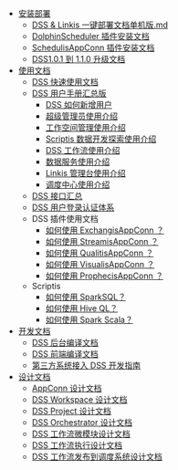 * [安装部署](安装部署)
    * [DSS & Linkis 一键部署文档单机版.md](安装部署/DSS&Linkis一键部署文档单机版.md)
    * [DolphinScheduler 插件安装文档](安装部署/DolphinScheduler插件安装文档.md)
    * [SchedulisAppConn 插件安装文档](安装部署/SchedulisAppConn插件安装文档.md)
    * [DSS1.0.1 到 1.1.0 升级文档](安装部署/DSS1.0.1到1.1.0升级文档.md)
* [使用文档](使用文档)
    * [DSS 快速使用文档](使用文档/DSS用户手册.md)
    * [DSS 用户手册汇总版](用户手册/用户使用文档.md)
        * [DSS 如何新增用户](用户手册/DSS新增用户方式.md)
        * [超级管理员使用介绍](用户手册/超级管理员功能.md)
        * [工作空间管理使用介绍](用户手册/)
        * [Scriptis 数据开发探索使用介绍](用户手册/Scriptis使用文档.md)
        * [DSS 工作流使用介绍](用户手册/工作流使用文档.md)
        * [数据服务使用介绍](用户手册/数据服务使用手册.md)
        * [Linkis 管理台使用介绍](https://linkis.apache.org/zh-CN/docs/latest/user_guide/console_manual)
        * [调度中心使用介绍](用户手册/调度中心使用文档.md)
    * [DSS 接口汇总](使用文档/DSS接口汇总.md)
    * [DSS 用户登录认证体系](使用文档/用户登录认证体系.md)
    * DSS 插件使用文档
        * [如何使用 ExchangisAppConn ？]()
        * [如何使用 StreamisAppConn ？]()
        * [如何使用 QualitisAppConn ？]()
        * [如何使用 VisualisAppConn ？]()
        * [如何使用 ProphecisAppConn ？]()
    * Scriptis
        * [如何使用 SparkSQL？](使用文档/Scriptis/Scriptis_User_Tests3_SparkSQL.md)
        * [如何使用 Hive QL？](使用文档/Scriptis/Scriptis_User_Tests2_Hive.md)
        * [如何使用 Spark Scala？](使用文档/Scriptis/Scriptis_User_Tests1_Scala.md)
* [开发文档](开发文档)
    * [DSS 后台编译文档](开发文档/DSS编译文档.md)
    * [DSS 前端编译文档](开发文档/前端编译文档.md)
    * [第三方系统接入 DSS 开发指南](开发文档/第三方系统接入DSS开发指南.md)
* [设计文档](设计文档)
    * [AppConn 设计文档](设计文档/appconn/appconn.md)
    * [DSS Workspace 设计文档](设计文档/Workspace/README.md)
    * [DSS Project 设计文档](设计文档/project/DSS工程模块设计文档.md)
    * [DSS Orchestrator 设计文档](设计文档/Orchestrator/README.md)
    * [DSS 工作流微模块设计文档](设计文档/workflow/DSS工作流架构设计.md)
    * [DSS 工作流执行设计文档](设计文档/FlowExecution/README.md)
    * [DSS 工作流发布到调度系统设计文档](设计文档/publish/工作流发布设计文档.md)